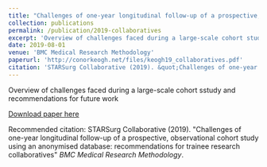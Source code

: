 ```yaml
---
title: "Challenges of one-year longitudinal follow-up of a prospective, observational cohort study using an anonymised database: recommendations for trainee research collaboratives"
collection: publications
permalink: /publication/2019-collaboratives
excerpt: 'Overview of challenges faced during a large-scale cohort study and recommendations for future work'
date: 2019-08-01
venue: 'BMC Medical Research Methodology'
paperurl: 'http://conorkeogh.net/files/keogh19_collaboratives.pdf'
citation: 'STARSurg Collaborative (2019). &quot;Challenges of one-year longitudinal follow-up of a prospective, observational cohort study using an anonymised database: recommendations for trainee research collaboratives&quot; <i>BMC Medical Research Methodology</i>.'
---
```


Overview of challenges faced during a large-scale cohort sstudy and recommendations for future work

[Download paper here](http://conorkeogh.net/files/keogh19_collaboratives.pdf)

Recommended citation: STARSurg Collaborative (2019). "Challenges of one-year longitudinal follow-up of a prospective, observational cohort study using an anonymised database: recommendations for trainee research collaboratives" <i>BMC Medical Research Methodology</i>.


